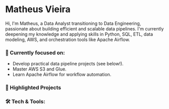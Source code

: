 # Matheus Vieira
Hi, I'm Matheus, a Data Analyst transitioning to Data Engineering, passionate about building efficient and scalable data pipelines.
I'm currently deepening my knowledge and applying skills in Python, SQL, ETL, data modeling, AWS, and orchestration tools like Apache Airflow.

### 🚀 Currently focused on:
- Develop practical data pipeline projects (see below!).
- Master AWS S3 and Glue.
- Learn Apache Airflow for workflow automation.

### 🚧 Highlighted Projects

### 🛠️ Tech & Tools:

